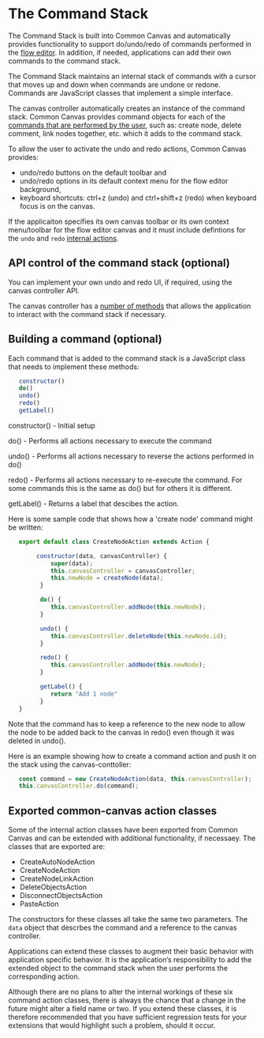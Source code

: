 # The Command Stack

The Command Stack is built into Common Canvas and automatically provides functionality to support do/undo/redo of commands performed in the [flow editor](01.01-flow-editor.md). In addition, if needed, applications can add their own commands to the command stack.

The Command Stack maintains an internal stack of commands with a cursor that moves up and down when commands are undone or redone. Commands are JavaScript classes that implement a simple interface.

The canvas controller automatically creates an instance of the command stack. Common Canvas provides command objects for each of the [commands that are performed by the user](03.11-internal-actions.md), such as: create node, delete comment, link nodes together, etc. which it adds to the command stack.

To allow the user to activate the undo and redo actions, Common Canvas provides:
* undo/redo buttons on the default toolbar and
* undo/redo options in its default context menu for the flow editor background,
* keyboard shortcuts: ctrl+z (undo) and ctrl+shift+z (redo) when keyboard focus is on the canvas.

If the applicaiton specifies its own canvas toolbar or its own context menu/toolbar for the flow editor canvas and it must include defintions for the `undo` and `redo` [internal actions](03.11-internal-actions.md).

## API control of the command stack (optional)

You can implement your own undo and redo UI, if required, using the canvas controller API.

The canvas controller has a [number of methods](03.04-canvas-controller.md/#command-stack-interaction-methods) that allows the application to interact with the command stack if necessary.

## Building a command (optional)

Each command that is added to the command stack is a JavaScript class that needs to implement these methods:

```js
   constructor()
   do()
   undo()
   redo()
   getLabel()
```

constructor() - Initial setup

do() - Performs all actions necessary to execute the command

undo() - Performs all actions necessary to reverse the actions performed in do()

redo() - Performs all actions necessary to re-execute the command. For some commands this is the same as do() but for others it is different.

getLabel() - Returns a label that descibes the action.


  Here is some sample code that shows how a 'create node' command might be written:

```js
   export default class CreateNodeAction extends Action {

        constructor(data, canvasController) {
            super(data);
            this.canvasController = canvasController;
            this.newNode = createNode(data);
         }

         do() {
            this.canvasController.addNode(this.newNode);
         }

         undo() {
            this.canvasController.deleteNode(this.newNode.id);
         }

         redo() {
            this.canvasController.addNode(this.newNode);
         }

         getLabel() {
            return "Add 1 node"
         }
   }
```
   Note that the command has to keep a reference to the new node to allow the node to be added back
   to the canvas in redo() even though it was deleted in undo().

   Here is an example showing how to create a command action and push it on the stack using the canvas-conttoller:

```js
   const command = new CreateNodeAction(data, this.canvasController);
   this.canvasController.do(command);
```

## Exported common-canvas action classes

Some of the internal action classes have been exported from Common Canvas and can be extended with additional
functionality, if necessaey. The classes that are exported are:

* CreateAutoNodeAction
* CreateNodeAction
* CreateNodeLinkAction
* DeleteObjectsAction
* DisconnectObjectsAction
* PasteAction

The constructors for these classes all take the same two parameters. The `data` object that descrbes the command
and a reference to the canvas controller.

Applications can extend these classes to augment their basic behavior with application specific behavior. It is the application’s responsibility to add the extended object to the command stack when the user performs the corresponding action.

Although there are no plans to alter the internal workings of these six command action classes, there is always the chance that a change in the future might alter a field name or two. If you extend these classes, it is therefore recommended that you have sufficient regression tests for your extensions that would highlight such a problem, should it occur.



